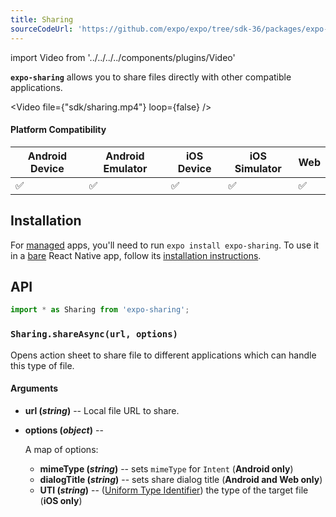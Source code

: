 ```yaml
---
title: Sharing
sourceCodeUrl: 'https://github.com/expo/expo/tree/sdk-36/packages/expo-sharing'
---
```


import Video from '../../../../components/plugins/Video'

**`expo-sharing`** allows you to share files directly with other compatible applications.

<Video file={"sdk/sharing.mp4"} loop={false} />

#### Platform Compatibility

| Android Device | Android Emulator | iOS Device | iOS Simulator | Web |
| -------------- | ---------------- | ---------- | ------------- | --- |
| ✅             | ✅               | ✅         | ✅            | ✅  |

## Installation

For [managed](../../introduction/managed-vs-bare/#managed-workflow) apps, you'll need to run `expo install expo-sharing`. To use it in a [bare](../../introduction/managed-vs-bare/#bare-workflow) React Native app, follow its [installation instructions](https://github.com/expo/expo/tree/master/packages/expo-sharing).

## API

```js
import * as Sharing from 'expo-sharing';
```

### `Sharing.shareAsync(url, options)`

Opens action sheet to share file to different applications which can handle this type of file.

#### Arguments

- **url (_string_)** -- Local file URL to share.
- **options (_object_)** --

  A map of options:

  - **mimeType (_string_)** -- sets `mimeType` for `Intent` (**Android only**)
  - **dialogTitle (_string_)** -- sets share dialog title (**Android and Web only**)
  - **UTI (_string_)** -- ([Uniform Type Identifier](https://developer.apple.com/library/archive/documentation/FileManagement/Conceptual/understanding_utis/understand_utis_conc/understand_utis_conc.html)) the type of the target file (**iOS only**)

